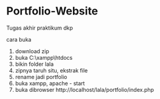 # Portfolio-Website
Tugas akhir praktikum dkp

cara buka
1. download zip
2. buka C:\xampp\htdocs
3. bikin folder lala
4. zipnya taruh situ, ekstrak file
5. rename jadi portfolio
6. buka xampp, apache - start
7. buka dibrowser http://localhost/lala/portfolio/index.php
